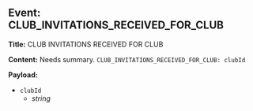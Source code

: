 ## Event: CLUB_INVITATIONS_RECEIVED_FOR_CLUB

**Title:** CLUB INVITATIONS RECEIVED FOR CLUB

**Content:**
Needs summary.
`CLUB_INVITATIONS_RECEIVED_FOR_CLUB: clubId`

**Payload:**
- `clubId`
  - *string*